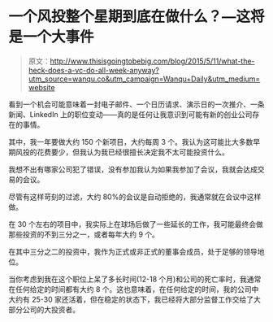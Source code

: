 # 一个风投整个星期到底在做什么？—这将是一个大事件

> 原文：<http://www.thisisgoingtobebig.com/blog/2015/5/11/what-the-heck-does-a-vc-do-all-week-anyway?utm_source=wanqu.co&utm_campaign=Wanqu+Daily&utm_medium=website>

看到一个机会可能意味着一封电子邮件、一个日历请求、演示日的一次推介、一条新闻、LinkedIn 上的职位变动——真的是任何让我意识到可能有新的创业公司存在的事情。

其中，我一年要做大约 150 个新项目，大约每周 3 个。我认为这可能比大多数早期风投的花费要少，但我认为我已经很擅长决定我不太可能投资什么。

我想不出有哪家公司犯了错误，没有参加我认为如果我参加了会议，我就会达成交易的会议。

尽管有这样苛刻的过滤，大约 80%的会议是自动拒绝的，我通常就在会议中这样做。

在 30 个左右的项目中，我实际上在球场后做了一些延长的工作，我可能最终会做那些投资的不到三分之一，或者每年大约 9 个。

在其中三分之二的投资中，我作为正式或非正式的董事会成员，处于足够的领导地位。

当你考虑到我在这个职位上呆了多长时间(12-18 个月)和公司的死亡率时，我通常在任何给定的时间都有大约 8 个。这也意味着，在任何给定的时间，我的公司中大约有 25-30 家还活着，但在稳定的状态下，我已经将大部分监督工作交给了大部分公司的大投资者。